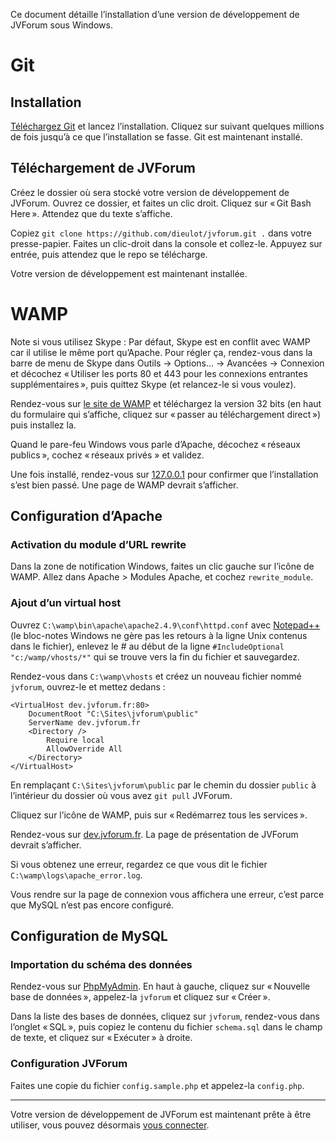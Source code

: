 Ce document détaille l’installation d’une version de développement de JVForum sous Windows.

# Git

## Installation

[Téléchargez Git](https://git-scm.com/download/win) et lancez l’installation. Cliquez sur suivant quelques millions de fois jusqu’à ce que l’installation se fasse. Git est maintenant installé.

## Téléchargement de JVForum

Créez le dossier où sera stocké votre version de développement de JVForum. Ouvrez ce dossier, et faites un clic droit. Cliquez sur « Git Bash Here ». Attendez que du texte s’affiche.

Copiez `git clone https://github.com/dieulot/jvforum.git .` dans votre presse-papier. Faites un clic-droit dans la console et collez-le. Appuyez sur entrée, puis attendez que le repo se télécharge.

Votre version de développement est maintenant installée.

# WAMP

Note si vous utilisez Skype : Par défaut, Skype est en conflit avec WAMP car il utilise le même port qu’Apache. Pour régler ça, rendez-vous dans la barre de menu de Skype dans Outils → Options… → Avancées → Connexion et décochez « Utiliser les ports 80 et 443 pour les connexions entrantes supplémentaires », puis quittez Skype (et relancez-le si vous voulez).

Rendez-vous sur [le site de WAMP](http://www.wampserver.com/#download-wrapper) et téléchargez la version 32 bits (en haut du formulaire qui s’affiche, cliquez sur « passer au téléchargement direct ») puis installez la.

Quand le pare-feu Windows vous parle d’Apache, décochez « réseaux publics », cochez « réseaux privés » et validez.

Une fois installé, rendez-vous sur [127.0.0.1](http://127.0.0.1/) pour confirmer que l’installation s’est bien passé. Une page de WAMP devrait s’afficher.

## Configuration d’Apache

### Activation du module d’URL rewrite

Dans la zone de notification Windows, faites un clic gauche sur l’icône de WAMP. Allez dans Apache > Modules Apache, et cochez `rewrite_module`.

### Ajout d’un virtual host

Ouvrez `C:\wamp\bin\apache\apache2.4.9\conf\httpd.conf` avec [Notepad++](https://notepad-plus-plus.org/download/v6.8.6.html) (le bloc-notes Windows ne gère pas les retours à la ligne Unix contenus dans le fichier), enlevez le # au début de la ligne `#IncludeOptional "c:/wamp/vhosts/*"` qui se trouve vers la fin du fichier et sauvegardez.

Rendez-vous dans `C:\wamp\vhosts` et créez un nouveau fichier nommé `jvforum`, ouvrez-le et mettez dedans :

```
<VirtualHost dev.jvforum.fr:80>
	DocumentRoot "C:\Sites\jvforum\public"
	ServerName dev.jvforum.fr
	<Directory />
		Require local
		AllowOverride All
	</Directory>
</VirtualHost>
```

En remplaçant `C:\Sites\jvforum\public` par le chemin du dossier `public` à l’intérieur du dossier où vous avez `git pull` JVForum.

Cliquez sur l’icône de WAMP, puis sur « Redémarrez tous les services ».

Rendez-vous sur [dev.jvforum.fr](http://dev.jvforum.fr/). La page de présentation de JVForum devrait s’afficher.

Si vous obtenez une erreur, regardez ce que vous dit le fichier `C:\wamp\logs\apache_error.log`.

Vous rendre sur la page de connexion vous affichera une erreur, c’est parce que MySQL n’est pas encore configuré.

## Configuration de MySQL

### Importation du schéma des données

Rendez-vous sur [PhpMyAdmin](http://localhost/phpmyadmin/). En haut à gauche, cliquez sur « Nouvelle base de données », appelez-la `jvforum` et cliquez sur « Créer ».

Dans la liste des bases de données, cliquez sur `jvforum`, rendez-vous dans l’onglet « SQL », puis copiez le contenu du fichier `schema.sql` dans le champ de texte, et cliquez sur « Exécuter » à droite.

### Configuration JVForum

Faites une copie du fichier `config.sample.php` et appelez-la `config.php`.

***

Votre version de développement de JVForum est maintenant prête à être utiliser, vous pouvez désormais [vous connecter](http://dev.jvforum.fr/connexion).
